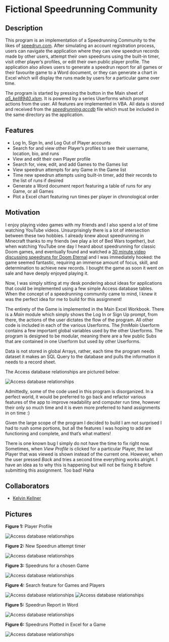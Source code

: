 # Fictional Speedrunning Community

## Description

This program is an implementation of a Speedrunning Community to the likes of [speedrun.com](https://www.speedrun.com/). After simulating an account registration process, users can navigate the application where they can view speedrun records made by other users, attempt their own speedruns using the built-in timer, visit other player’s profiles, or edit their own public player profile. The application also allows users to generate a speedrun report for all games or their favourite game to a Word document, or they can generate a chart in Excel which will display the runs made by users for a particular game over time.

The program is started by pressing the button in the Main sheet of [_a5_kell8940.xlsm_](https://github.com/kelvinkellner/Fictional-Speedrunning-Community/blob/main/a5_kell8940.xlsm). It is powered by a series Userforms which prompt actions from the user. All features are implemented in VBA. All data is stored and received from the [_speedrunning.accdb_](https://github.com/kelvinkellner/Fictional-Speedrunning-Community/blob/main/speedrunning.accdb) file which must be included in the same directory as the application.

## Features

- Log In, Sign In, and Log Out of Player accounts
- Search for and view other Player’s profiles to see their username, location, bio, and runs
- View and edit their own Player profile
- Search for, view, edit, and add Games to the Games list
- View speedrun attempts for any Game in the Game list
- Time new speedrun attempts using built-in timer, add their records to the list of runs if desired
- Generate a Word document report featuring a table of runs for any Game, or all Games
- Plot a Excel chart featuring run times per player in chronological order

## Motivation

I enjoy playing video games with my friends and I also spend a lot of time watching YouTube videos. Unsurprisingly there is a lot of intersection between these two hobbies. I already knew about speedrunning in Minecraft thanks to my friends (we play a lot of Bed Wars together), but when watching YouTube one day I heard about speedrunning for classic Doom games, and eventually found and watched a [30 minute video discussing speedruns for Doom Eternal](https://www.youtube.com/watch?v=N9LXQSzumlg) and I was immediately hooked: the game seemed fantastic, requiring an immense amount of focus, skill, and determination to achieve new records. I bought the game as soon it went on sale and have deeply enjoyed playing it.

Now, I was simply sitting at my desk pondering about ideas for applications that could be implemented using a few simple Access database tables. When the concept of a speedrunning community came to mind, I knew it was the perfect idea for me to build for this assignment!

The entirety of the Game is implemented in the Main Excel Workbook. There is a _Main_ module which simply shows the Log In or Sign Up prompt, from there, the actions of the user dictates the flow of the program. All other code is included in each of the various Userforms. The _frmMain_ Userform contains a few important global variables used by the other Userforms. The program is designed to be modular, meaning there are a few public Subs that are contained in one Userform but used by other Userforms.

Data is not stored in global Arrays, rather, each time the program needs dataset it makes an SQL Query to the database and pulls the information it needs to a record sheet.

The Access database relationships are pictured below:

<img src="./assets/Picture1.png" alt="Access database relationships" max-width="100%" />

Admittedly, some of the code used in this program is disorganized. In a perfect world, it would be preferred to go back and refactor various features of the app to improve readability and computer run time, however their only so much time and it is even more preferred to hand assignments in on time :)

Given the large scope of the program I decided to build I am not surprised I had to rush some portions, but all the features I was hoping to add are functioning and complete, and that’s what matters!

There is one known bug I simply do not have the time to fix right now. Sometimes, when _View Profile_ is clicked for a particular Player, the last Player that was viewed is shown instead of the current one. However, when the user pressed _Back_ and tries a second time everything works alright. I have an idea as to why this is happening but will not be fixing it before submitting this assignment. Too bad! Haha

## Collaborators

- [Kelvin Kellner](https://github.com/kelvinkellner/)

## Pictures

**Figure 1:** Player Profile

<img src="./assets/Picture2.png" alt="Access database relationships" max-width="100%" />

**Figure 2:** New Speedrun attempt timer

<img src="./assets/Picture3.png" alt="Access database relationships" max-width="100%" />

**Figure 3:** Speedruns for a chosen Game

<img src="./assets/Picture4.png" alt="Access database relationships" max-width="100%" />

**Figure 4:** Search feature for Games and Players

<img src="./assets/Picture5.png" alt="Access database relationships" max-width="100%" />

<img src="./assets/Picture6.png" alt="Access database relationships" max-width="100%" />

**Figure 5:** Speedrun Report in Word

<img src="./assets/Picture7.png" alt="Access database relationships" max-width="100%" />

**Figure 6:** Speedruns Plotted in Excel for a Game

<img src="./assets/Picture8.png" alt="Access database relationships" max-width="100%" />
